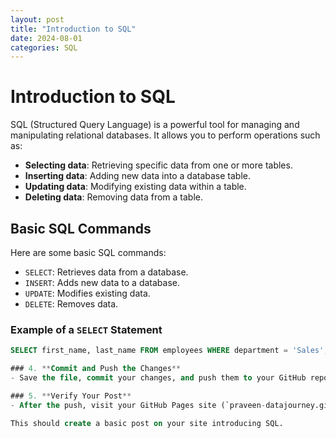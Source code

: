 ```yaml
---
layout: post
title: "Introduction to SQL"
date: 2024-08-01
categories: SQL
---
```

# Introduction to SQL

SQL (Structured Query Language) is a powerful tool for managing and manipulating relational databases. It allows you to perform operations such as:

- **Selecting data**: Retrieving specific data from one or more tables.
- **Inserting data**: Adding new data into a database table.
- **Updating data**: Modifying existing data within a table.
- **Deleting data**: Removing data from a table.

## Basic SQL Commands

Here are some basic SQL commands:

- `SELECT`: Retrieves data from a database.
- `INSERT`: Adds new data to a database.
- `UPDATE`: Modifies existing data.
- `DELETE`: Removes data.

### Example of a `SELECT` Statement

```sql
SELECT first_name, last_name FROM employees WHERE department = 'Sales';

### 4. **Commit and Push the Changes**
- Save the file, commit your changes, and push them to your GitHub repository.

### 5. **Verify Your Post**
- After the push, visit your GitHub Pages site (`praveen-datajourney.github.io`) and check if the post appears as expected.

This should create a basic post on your site introducing SQL.
